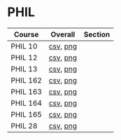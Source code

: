 # PHIL

| Course | Overall | Section |
| ------ | ------- | ------- |
| PHIL 10 | [csv](https://github.com/UCSD-Historical-Enrollment-Data/2024Summer2/blob/main/overall/PHIL%2010.csv), [png](https://raw.githubusercontent.com/UCSD-Historical-Enrollment-Data/2024Summer2/main/plot_overall/PHIL%2010.png) |  |
| PHIL 12 | [csv](https://github.com/UCSD-Historical-Enrollment-Data/2024Summer2/blob/main/overall/PHIL%2012.csv), [png](https://raw.githubusercontent.com/UCSD-Historical-Enrollment-Data/2024Summer2/main/plot_overall/PHIL%2012.png) |  |
| PHIL 13 | [csv](https://github.com/UCSD-Historical-Enrollment-Data/2024Summer2/blob/main/overall/PHIL%2013.csv), [png](https://raw.githubusercontent.com/UCSD-Historical-Enrollment-Data/2024Summer2/main/plot_overall/PHIL%2013.png) |  |
| PHIL 162 | [csv](https://github.com/UCSD-Historical-Enrollment-Data/2024Summer2/blob/main/overall/PHIL%20162.csv), [png](https://raw.githubusercontent.com/UCSD-Historical-Enrollment-Data/2024Summer2/main/plot_overall/PHIL%20162.png) |  |
| PHIL 163 | [csv](https://github.com/UCSD-Historical-Enrollment-Data/2024Summer2/blob/main/overall/PHIL%20163.csv), [png](https://raw.githubusercontent.com/UCSD-Historical-Enrollment-Data/2024Summer2/main/plot_overall/PHIL%20163.png) |  |
| PHIL 164 | [csv](https://github.com/UCSD-Historical-Enrollment-Data/2024Summer2/blob/main/overall/PHIL%20164.csv), [png](https://raw.githubusercontent.com/UCSD-Historical-Enrollment-Data/2024Summer2/main/plot_overall/PHIL%20164.png) |  |
| PHIL 165 | [csv](https://github.com/UCSD-Historical-Enrollment-Data/2024Summer2/blob/main/overall/PHIL%20165.csv), [png](https://raw.githubusercontent.com/UCSD-Historical-Enrollment-Data/2024Summer2/main/plot_overall/PHIL%20165.png) |  |
| PHIL 28 | [csv](https://github.com/UCSD-Historical-Enrollment-Data/2024Summer2/blob/main/overall/PHIL%2028.csv), [png](https://raw.githubusercontent.com/UCSD-Historical-Enrollment-Data/2024Summer2/main/plot_overall/PHIL%2028.png) |  |
